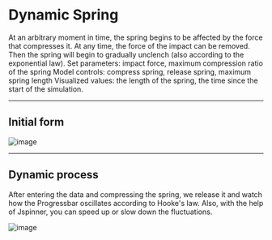 # Dynamic Spring

At an arbitrary moment in time, the spring begins to be affected by the force that
compresses it. 
At any time, the force of the impact can be removed. Then the spring will begin
to gradually unclench (also according to the exponential law).
Set parameters: impact force, maximum compression ratio of the spring
Model controls: compress spring, release spring, maximum
spring length
Visualized values: the length of the spring, the time since the start of the simulation.

---
Initial form
---

![image](https://user-images.githubusercontent.com/107357942/199712398-b00cb6b0-4a77-4b6c-8707-40129b36be18.png)

---
Dynamic process
---
After entering the data and compressing the spring, 
we release it and watch how the Progressbar oscillates according to Hooke's law.
Also, with the help of Jspinner, you can speed up or slow down the fluctuations.

![image](https://user-images.githubusercontent.com/107357942/199718323-7c701954-a223-482f-b52e-95fd9edc5b6b.png)

